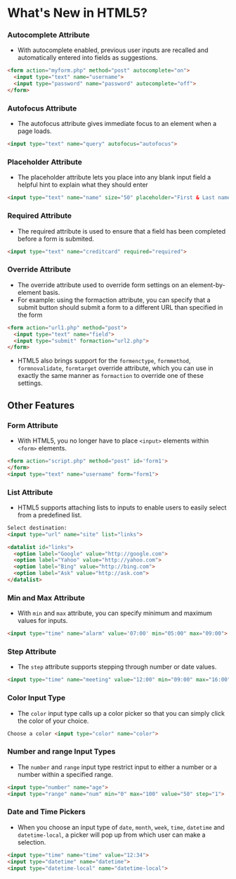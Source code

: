 What's New in HTML5?
====================

### Autocomplete Attribute

* With autocomplete enabled, previous user inputs are recalled and automatically entered into fields as suggestions.
```html
<form action="myform.php" method="post" autocomplete="on">
  <input type="text" name="username">
  <input type="password" name="password" autocomplete="off">
</form>
```

### Autofocus Attribute

* The autofocus attribute gives immediate focus to an element when a page loads.
```html
<input type="text" name="query" autofocus="autofocus">
```

### Placeholder Attribute

* The placeholder attribute lets you place into any blank input field a helpful hint to explain what they should enter
```html
<input type="text" name="name" size="50" placeholder="First & Last name">
```

### Required Attribute

* The required attribute is used to ensure that a field has been completed before a form is submited.
```html
<input type="text" name="creditcard" required="required">
```

### Override Attribute

* The override attribute used to override form settings on an element-by-element basis.
* For example: using the formaction attribute, you can specify that a submit button should submit a form to a different URL than specified in the form
```html
<form action="url1.php" method="post">
  <input type="text" name="field">
  <input type="submit" formaction="url2.php">
</form>
```
* HTML5 also brings support for the `formenctype`, `formmethod`, `formnovalidate`, `formtarget` override attribute, which you can use in exactly the same manner as `formaction` to override one of these settings.


## Other Features

### Form Attribute

* With HTML5, you no longer have to place `<input>` elements within `<form>` elements.

```html
<form action="script.php" method="post" id='form1'>
</form>
<input type="text" name="username" form="form1">
```

### List Attribute

* HTML5 supports attaching lists to inputs to enable users to easily select from a predefined list.

```html
Select destination:
<input type="url" name="site" list="links">

<datalist id="links">
  <option label="Google" value="http://google.com">
  <option label="Yahoo" value="http://yahoo.com">
  <option label="Bing" value="http://bing.com">
  <option label="Ask" value="http://ask.com">
</datalist>
```

### Min and Max Attribute

* With `min` and `max` attribute, you can specify minimum and maximum values for inputs.

```html
<input type="time" name="alarm" value='07:00' min="05:00" max="09:00">
```

### Step Attribute

* The `step` attribute supports stepping through number or date values.

```html
<input type="time" name="meeting" value="12:00" min="09:00" max="16:00" step="3600">
```

### Color Input Type

* The `color` input type calls up a color picker so that you can simply click the color of your choice.

```html
Choose a color <input type="color" name="color">
```

### Number and range Input Types

* The `number` and `range` input type restrict input to either a number or a number within a specified range.

```html
<input type="number" name="age">
<input type="range" name="num" min="0" max="100" value="50" step="1">
```

### Date and Time Pickers

* When you choose an input type of `date`, `month`, `week`, `time`, `datetime` and `datetime-local`, a picker will pop up from which user can make a selection.

```html
<input type="time" name="time" value="12:34">
<input type="datetime" name="datetime">
<input type="datetime-local" name="datetime-local">
```

